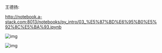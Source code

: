 王德扬:

http://notebook.a-stack.com:8013/notebooks/py_intro/03_%E5%87%BD%E6%95%B0%E5%92%8C%E5%BA%93.ipynb 

 

![img](file:///C:/Users/hp/AppData/Local/Temp/msohtmlclip1/01/clip_image002.png)

 

![img](file:///C:/Users/hp/AppData/Local/Temp/msohtmlclip1/01/clip_image004.png)